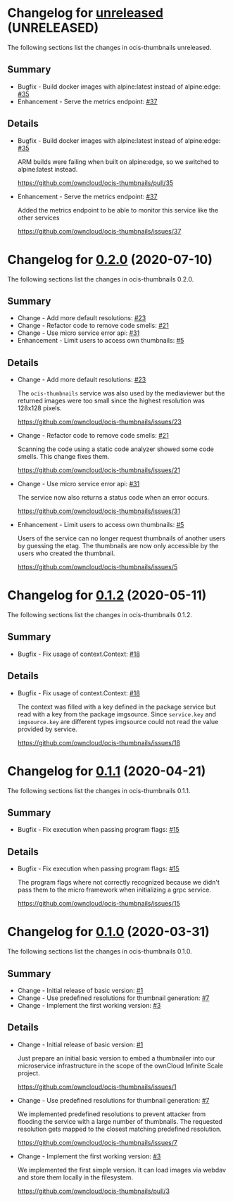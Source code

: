 # Changelog for [unreleased] (UNRELEASED)

The following sections list the changes in ocis-thumbnails unreleased.

[unreleased]: https://github.com/owncloud/ocis-thumbnails/compare/v0.2.0...master

## Summary

* Bugfix - Build docker images with alpine:latest instead of alpine:edge: [#35](https://github.com/owncloud/ocis-thumbnails/pull/35)
* Enhancement - Serve the metrics endpoint: [#37](https://github.com/owncloud/ocis-thumbnails/issues/37)

## Details

* Bugfix - Build docker images with alpine:latest instead of alpine:edge: [#35](https://github.com/owncloud/ocis-thumbnails/pull/35)

   ARM builds were failing when built on alpine:edge, so we switched to alpine:latest instead.

   https://github.com/owncloud/ocis-thumbnails/pull/35


* Enhancement - Serve the metrics endpoint: [#37](https://github.com/owncloud/ocis-thumbnails/issues/37)

   Added the metrics endpoint to be able to monitor this service like the other services

   https://github.com/owncloud/ocis-thumbnails/issues/37

# Changelog for [0.2.0] (2020-07-10)

The following sections list the changes in ocis-thumbnails 0.2.0.

[0.2.0]: https://github.com/owncloud/ocis-thumbnails/compare/v0.1.2...v0.2.0

## Summary

* Change - Add more default resolutions: [#23](https://github.com/owncloud/ocis-thumbnails/issues/23)
* Change - Refactor code to remove code smells: [#21](https://github.com/owncloud/ocis-thumbnails/issues/21)
* Change - Use micro service error api: [#31](https://github.com/owncloud/ocis-thumbnails/issues/31)
* Enhancement - Limit users to access own thumbnails: [#5](https://github.com/owncloud/ocis-thumbnails/issues/5)

## Details

* Change - Add more default resolutions: [#23](https://github.com/owncloud/ocis-thumbnails/issues/23)

   The `ocis-thumbnails` service was also used by the mediaviewer but the returned images were
   too small since the highest resolution was 128x128 pixels.

   https://github.com/owncloud/ocis-thumbnails/issues/23


* Change - Refactor code to remove code smells: [#21](https://github.com/owncloud/ocis-thumbnails/issues/21)

   Scanning the code using a static code analyzer showed some code smells. This change fixes them.

   https://github.com/owncloud/ocis-thumbnails/issues/21


* Change - Use micro service error api: [#31](https://github.com/owncloud/ocis-thumbnails/issues/31)

   The service now also returns a status code when an error occurs.

   https://github.com/owncloud/ocis-thumbnails/issues/31


* Enhancement - Limit users to access own thumbnails: [#5](https://github.com/owncloud/ocis-thumbnails/issues/5)

   Users of the service can no longer request thumbnails of another users by guessing the etag. The
   thumbnails are now only accessible by the users who created the thumbnail.

   https://github.com/owncloud/ocis-thumbnails/issues/5

# Changelog for [0.1.2] (2020-05-11)

The following sections list the changes in ocis-thumbnails 0.1.2.

[0.1.2]: https://github.com/owncloud/ocis-thumbnails/compare/v0.1.1...v0.1.2

## Summary

* Bugfix - Fix usage of context.Context: [#18](https://github.com/owncloud/ocis-thumbnails/issues/18)

## Details

* Bugfix - Fix usage of context.Context: [#18](https://github.com/owncloud/ocis-thumbnails/issues/18)

   The context was filled with a key defined in the package service but read with a key from the
   package imgsource. Since `service.key` and `imgsource.key` are different types imgsource
   could not read the value provided by service.

   https://github.com/owncloud/ocis-thumbnails/issues/18

# Changelog for [0.1.1] (2020-04-21)

The following sections list the changes in ocis-thumbnails 0.1.1.

[0.1.1]: https://github.com/owncloud/ocis-thumbnails/compare/v0.1.0...v0.1.1

## Summary

* Bugfix - Fix execution when passing program flags: [#15](https://github.com/owncloud/ocis-thumbnails/issues/15)

## Details

* Bugfix - Fix execution when passing program flags: [#15](https://github.com/owncloud/ocis-thumbnails/issues/15)

   The program flags where not correctly recognized because we didn't pass them to the micro
   framework when initializing a grpc service.

   https://github.com/owncloud/ocis-thumbnails/issues/15

# Changelog for [0.1.0] (2020-03-31)

The following sections list the changes in ocis-thumbnails 0.1.0.

[0.1.0]: https://github.com/owncloud/ocis-thumbnails/compare/c43f3a33cb0b57d7e25ebc88c138d22e95f88cfe...v0.1.0

## Summary

* Change - Initial release of basic version: [#1](https://github.com/owncloud/ocis-thumbnails/issues/1)
* Change - Use predefined resolutions for thumbnail generation: [#7](https://github.com/owncloud/ocis-thumbnails/issues/7)
* Change - Implement the first working version: [#3](https://github.com/owncloud/ocis-thumbnails/pull/3)

## Details

* Change - Initial release of basic version: [#1](https://github.com/owncloud/ocis-thumbnails/issues/1)

   Just prepare an initial basic version to embed a thumbnailer into our microservice
   infrastructure in the scope of the ownCloud Infinite Scale project.

   https://github.com/owncloud/ocis-thumbnails/issues/1


* Change - Use predefined resolutions for thumbnail generation: [#7](https://github.com/owncloud/ocis-thumbnails/issues/7)

   We implemented predefined resolutions to prevent attacker from flooding the service with a
   large number of thumbnails. The requested resolution gets mapped to the closest matching
   predefined resolution.

   https://github.com/owncloud/ocis-thumbnails/issues/7


* Change - Implement the first working version: [#3](https://github.com/owncloud/ocis-thumbnails/pull/3)

   We implemented the first simple version. It can load images via webdav and store them locally in
   the filesystem.

   https://github.com/owncloud/ocis-thumbnails/pull/3

